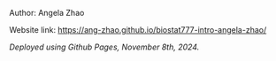 Author: Angela Zhao

Website link: https://ang-zhao.github.io/biostat777-intro-angela-zhao/

*Deployed using Github Pages, November 8th, 2024.*
